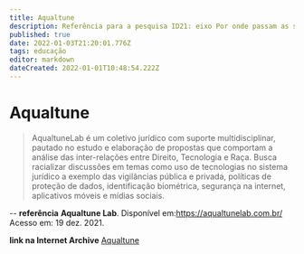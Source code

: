 ```yaml
---
title: Aqualtune
description: Referência para a pesquisa ID21: eixo Por onde passam as soluções.
published: true
date: 2022-01-03T21:20:01.776Z
tags: educação
editor: markdown
dateCreated: 2022-01-01T10:48:54.222Z
---
```


# Aqualtune 

> AqualtuneLab é um coletivo jurídico com suporte multidisciplinar, pautado no estudo e elaboração de propostas que comportam a análise das inter-relações entre Direito, Tecnologia e Raça. Busca racializar discussões em temas como uso de tecnologias no sistema jurídico a exemplo das vigilâncias pública e privada, políticas de proteção de dados, identificação biométrica, segurança na internet, aplicativos móveis e mídias sociais. 

--
**referência**
**Aqualtune Lab**. Disponível em:https://aqualtunelab.com.br/ Acesso em: 19 dez. 2021.

**link na Internet Archive**
[Aqualtune](https://web.archive.org/web/20220103211747/https://aqualtunelab.com.br/)